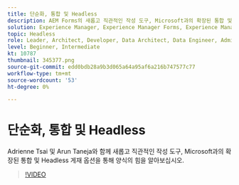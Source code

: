 ```yaml
---
title: 단순화, 통합 및 Headless
description: AEM Forms의 새롭고 직관적인 작성 도구, Microsoft과의 확장된 통합 및 Headless 전달 옵션에 대해 알아봅니다.
solution: Experience Manager, Experience Manager Forms, Experience Manager as a Cloud Service
topic: Headless
role: Leader, Architect, Developer, Data Architect, Data Engineer, Admin, User
level: Beginner, Intermediate
kt: 10787
thumbnail: 345377.png
source-git-commit: edd0bdb28a9b3d065a64a95af6a216b747577c77
workflow-type: tm+mt
source-wordcount: '53'
ht-degree: 0%

---
```



# 단순화, 통합 및 Headless

Adrienne Tsai 및 Arun Taneja와 함께 새롭고 직관적인 작성 도구, Microsoft과의 확장된 통합 및 Headless 게재 옵션을 통해 양식의 힘을 알아보십시오.

>[!VIDEO](https://video.tv.adobe.com/v/345377/?quality=12&learn=on)
